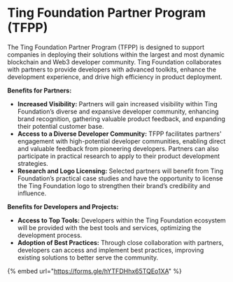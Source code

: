 # Ting Foundation Partner Program (TFPP)

The Ting Foundation Partner Program (TFPP) is designed to support companies in deploying their solutions within the largest and most dynamic blockchain and Web3 developer community. Ting Foundation collaborates with partners to provide developers with advanced toolkits, enhance the development experience, and drive high efficiency in product deployment.

**Benefits for Partners:**

* **Increased Visibility:** Partners will gain increased visibility within Ting Foundation’s diverse and expansive developer community, enhancing brand recognition, gathering valuable product feedback, and expanding their potential customer base.
* **Access to a Diverse Developer Community:** TFPP facilitates partners' engagement with high-potential developer communities, enabling direct and valuable feedback from pioneering developers. Partners can also participate in practical research to apply to their product development strategies.
* **Research and Logo Licensing:** Selected partners will benefit from Ting Foundation’s practical case studies and have the opportunity to license the Ting Foundation logo to strengthen their brand’s credibility and influence.

**Benefits for Developers and Projects:**

* **Access to Top Tools:** Developers within the Ting Foundation ecosystem will be provided with the best tools and services, optimizing the development process.
* **Adoption of Best Practices:** Through close collaboration with partners, developers can access and implement best practices, improving existing solutions to better serve the community.

{% embed url="https://forms.gle/hYTFDHhx65TQEo1XA" %}
